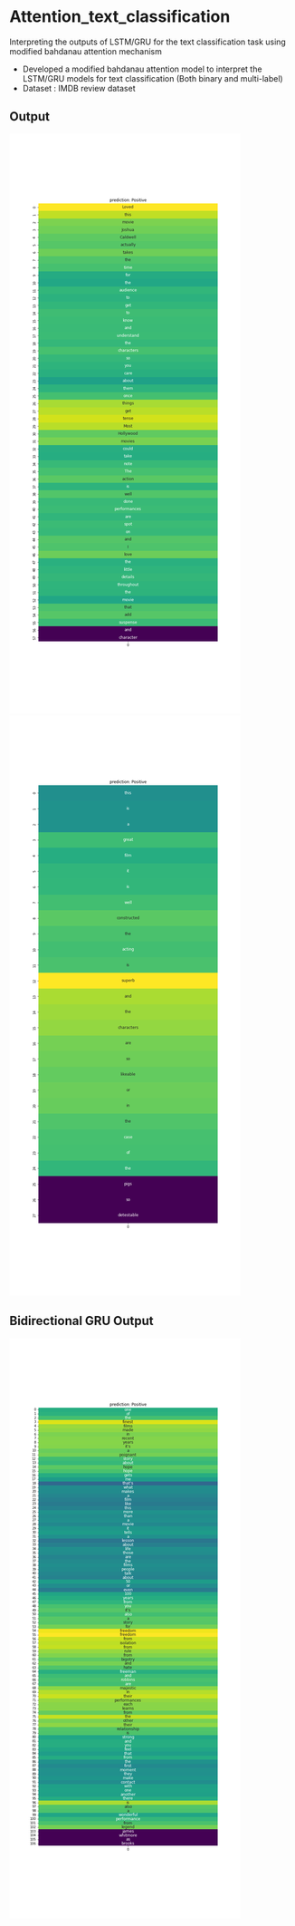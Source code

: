 # Attention_text_classification
Interpreting the outputs of LSTM/GRU for the text classification task using modified bahdanau attention mechanism

- Developed a modified bahdanau attention model to interpret the LSTM/GRU models for text classification (Both binary and multi-label)
- Dataset : IMDB review dataset
## Output
![new project](images/output.png)
![new project](images/output4.png)

## Bidirectional GRU Output
![new project](images/output5.png)
